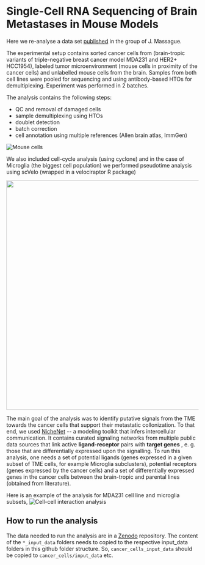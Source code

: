 # Single-Cell RNA Sequencing of Brain Metastases in Mouse Models
Here we re-analyse a data set [published](https://www.cell.com/cancer-cell/abstract/S1535-6108(24)00314-3) in the group of J. Massague.

The experimental setup contains sorted cancer cells from (brain-tropic variants of triple-negative breast cancer model MDA231 and HER2+ HCC1954), labeled tumor microenvironment (mouse cells in proximity of the cancer cells) and unlabelled mouse cells from the brain. Samples from both cell lines were pooled for sequencing and using antibody-based HTOs for demultiplexing. Experiment was performed in 2 batches.

The analysis contains the following steps:
- QC and removal of damaged cells
- sample demultiplexing using HTOs
- doublet detection
- batch correction
- cell annotation using multiple references (Allen brain atlas, ImmGen)

![Mouse cells](https://github.com/MikeKlocCZ/2025_scRNA_brain_mets_MassaugeJ/blob/main/figures_examples/04_TSNE_annotation-0.png "Annotated mouse cells")

We also included cell-cycle analysis (using cyclone) and in the case of Microglia (the biggest cell population) we performed pseudotime analysis using scVelo (wrapped in a velociraptor R package)

<img src="https://github.com/MikeKlocCZ/2025_scRNA_brain_mets_MassaugeJ/blob/main/figures_examples/05_TSNE_velocity.png " width="600">

The main goal of the analysis was to identify putative signals from the TME towards the cancer cells that support their metastatic collonization. To that end, we used  [NicheNet](https://nichenet.be) -- a modeling toolkit that infers intercellular communication. It contains curated signaling networks from multiple public data sources that link active **ligand-receptor** pairs with **target genes** , e. g. those that are differentially expressed upon the signalling. To run this analysis, one needs a set of potential ligands (genes expressed in a given subset of TME cells, for example Microglia subclusters), potential receptors (genes expressed by the cancer cells) and a set of differentially expressed genes in the cancer cells between the brain-tropic and parental lines (obtained from literature).  

Here is an example of the analysis for MDA231 cell line and microglia subsets,
![Cell-cell interaction analysis](https://github.com/MikeKlocCZ/2025_scRNA_brain_mets_MassaugeJ/blob/main/figures_examples/05_CombinedMicroglia.png "Cell-cell interaction analysis")

## How to run the analysis
The data needed to run the analysis are in a [Zenodo](https://zenodo.org/records/16743286) repository. The content of the `*_input_data` folders needs to copied to the respective input_data folders in this github folder structure. So, `cancer_cells_input_data` should be copied to `cancer_cells/input_data` etc.